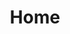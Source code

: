 ---
title: Home
layout: BaseLayout
sections:
  - type: Section
    elementId: homepage-hero-1
    colors: colors-a
    title: 'Love your work. Work loves you.'
    subtitle: 'One platform, one community.'
---